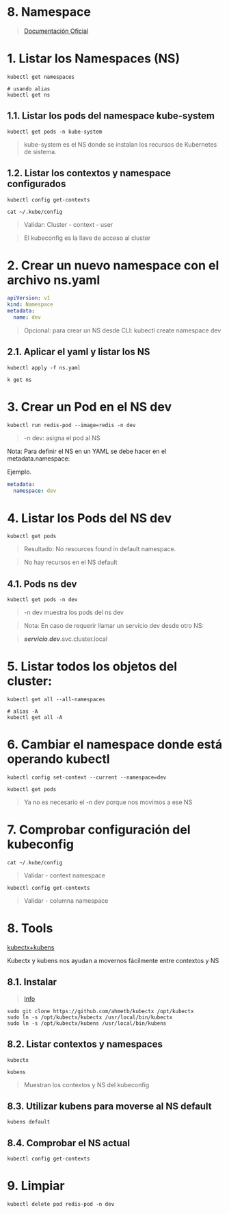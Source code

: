 # 8. Namespace <!-- omit in toc -->

> [Documentación Oficial](https://kubernetes.io/docs/concepts/overview/working-with-objects/namespaces/)

# 1. Listar los Namespaces (NS)
```vim
kubectl get namespaces

# usando alias
kubectl get ns
```

## 1.1. Listar los pods del namespace kube-system
```
kubectl get pods -n kube-system
```

> kube-system es el NS donde se instalan los recursos de Kubernetes de sistema.

## 1.2. Listar los contextos y namespace configurados
```
kubectl config get-contexts

cat ~/.kube/config
```
> Validar: Cluster - context - user

> El kubeconfig es la llave de acceso al cluster

# 2. Crear un nuevo namespace con el archivo ns.yaml
```yaml
apiVersion: v1
kind: Namespace
metadata:
  name: dev
```

> Opcional: para crear un NS desde CLI: kubectl create namespace dev

## 2.1. Aplicar el yaml y listar los NS
```
kubectl apply -f ns.yaml

k get ns
```

# 3. Crear un Pod en el NS dev
```vim
kubectl run redis-pod --image=redis -n dev
```
> -n dev: asigna el pod al NS

Nota: Para definir el NS en un YAML se debe hacer en el metadata.namespace:

Ejemplo.
```yaml
metadata:
  namespace: dev
```

# 4. Listar los Pods del NS dev
```vim
kubectl get pods

```
> Resultado: No resources found in default namespace.

> No hay recursos en el NS default

## 4.1. Pods ns dev
```
kubectl get pods -n dev
```
> -n dev muestra los pods del ns dev

> Nota: En caso de requerir llamar un servicio dev desde otro NS:

> ***servicio***.***dev***.svc.cluster.local

# 5. Listar todos los objetos del cluster:
```vim
kubectl get all --all-namespaces

# alias -A
kubectl get all -A
```
# 6. Cambiar el namespace donde está operando kubectl
```vim
kubectl config set-context --current --namespace=dev

kubectl get pods
```
> Ya no es necesario el -n dev porque nos movimos a ese NS


# 7. Comprobar configuración del kubeconfig
```vim
cat ~/.kube/config
```

> Validar - context namespace

```
kubectl config get-contexts
```
> Validar - columna namespace


# 8. Tools
[kubectx+kubens](https://github.com/ahmetb/kubectx)

Kubectx y kubens nos ayudan a movernos fácilmente entre contextos y NS

## 8.1. Instalar
> [Info](https://github.com/ahmetb/kubectx#manual-installation-macos-and-linux)

```vim
sudo git clone https://github.com/ahmetb/kubectx /opt/kubectx
sudo ln -s /opt/kubectx/kubectx /usr/local/bin/kubectx
sudo ln -s /opt/kubectx/kubens /usr/local/bin/kubens
```

## 8.2. Listar contextos y namespaces
```
kubectx

kubens
```
> Muestran los contextos y NS del kubeconfig

## 8.3. Utilizar kubens para moverse al NS default
```
kubens default

```
## 8.4. Comprobar el NS actual
```
kubectl config get-contexts
```

# 9. Limpiar
```k
kubectl delete pod redis-pod -n dev
```
